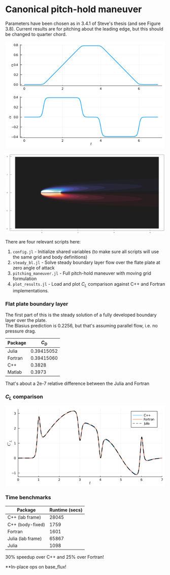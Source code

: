 # Canonical pitch-hold maneuver

Parameters have been chosen as in 3.4.1 of Steve's thesis (and see Figure 3.8).
Current results are for pitching about the leading edge, but this should be
changed to quarter chord.

![Pitch maneuver](AoA_traj.png)

![Full solution](results/eldredge.gif)

There are four relevant scripts here:

1. `config.jl` - Initialize shared variables (to make sure all scripts will use the same grid and body definitions)
2. `steady_bl.jl` - Solve steady boundary layer flow over the flate plate at zero angle of attack
3. `pitching_maneuver.jl` - Full pitch-hold maneuver with moving grid formulation
4. `plot_results.jl` - Load and plot $C_L$ comparison against C++ and Fortran implementations.

### Flat plate boundary layer

The first part of this is the steady solution of a fully developed boundary layer over the plate.  
The Blasius prediction is 0.2256, but that's assuming parallel flow, i.e. no pressure drag.

| Package      |  $C_D$ |
| ----------- |  -----|
| Julia |  0.39415052   |
| Fortran | 0.39415060 |
| C++ | 0.3828 |
| Matlab |  0.3973  |

That's about a 2e-7 relative difference between the Julia and Fortran

### $C_L$ comparison

![Lift coefficient comparison](results/CL.png)

### Time benchmarks

| Package      | Runtime (secs)  |
| ----------- | ----------- |
| C++ (lab frame)  |  28045   |
| C++ (body-fixed)  |    1759 |
| Fortran | 1601  |
| Julia  (lab frame)  |  65867  |
| Julia    |  1098  |



30% speedup over C++ and 25% over Fortran!


**In-place ops on base_flux!
